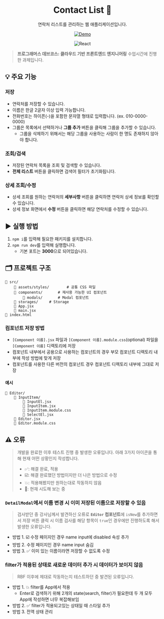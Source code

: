 <div align="center">

# Contact List 📖

연락처 리스트를 관리하는 웹 애플리케이션입니다.

[![Demo](https://img.shields.io/badge/Demo-ffffff?style=flat-square&color=21201f)](https://ppyom.github.io/contact-list/)

![React](https://img.shields.io/badge/React-ffffff?style=flat-square&logo=react&logoColor=ffffff&labelColor=61dafb&color=61dafb)

</div>

> **프로그래머스 데브코스: 클라우드 기반 프론트엔드 엔지니어링** 수업시간에 진행한 과제입니다.

## 💡 주요 기능

### 저장

- 연락처를 저장할 수 있습니다.
- 이름은 한글 2글자 이상 입력 가능합니다.
- 전화번호는 하이픈(-)을 포함한 문자열 형태로 입력합니다. (ex. 010-0000-0000)
- 그룹은 목록에서 선택하거나 **그룹 추가** 버튼을 클릭해 그룹을 추가할 수 있습니다.
  - 그룹을 삭제하기 위해서는 해당 그룹을 사용하는 사람이 한 명도 존재하지 않아야 합니다.

### 조회/검색

- 저장된 연락처 목록을 조회 및 검색할 수 있습니다.
- **전체 리스트** 버튼을 클릭하면 검색어 필터가 초기화됩니다.

### 상세 조회/수정

- 상세 조회를 원하는 연락처의 **세부사항** 버튼을 클릭하면 연락처 상세 정보를 확인할 수 있습니다.
- 상세 정보 화면에서 **수정** 버튼을 클릭하면 해당 연락처를 수정할 수 있습니다.

## ▶️ 실행 방법

1. `npm i`를 입력해 필요한 패키지를 설치합니다.
2. `npm run dev`를 입력해 실행합니다.
   - 기본 포트는 **3000**으로 되어있습니다.

## 🗂️ 프로젝트 구조

```
📁 src/
    📁 assets/styles/		# 공통 CSS 파일
    📁 components/		# 재사용 가능한 UI 컴포넌트
        📁 modals/		# Modal 컴포넌트
    📁 storages/		# Storage
    📜 App.jsx
    📜 main.jsx
📜 index.html
```

### 컴포넌트 저장 방법

- `[Component 이름].jsx` 파일과 `[Component 이름].module.css`(optional) 파일을 `[Component 이름]` 디렉토리에 저장
- 컴포넌트 내부에서 공용으로 사용하는 컴포넌트의 경우 부모 컴포넌트 디렉토리 내부에 작성 방법에 맞게 저장
- 컴포넌트를 사용한 다른 버전의 컴포넌트 경우 컴포넌트 디렉토리 내부에 그대로 저장

#### 예시

```
📁 Editor/
    📁 InputItem/
        📜 InputEl.jsx
        📜 InputItem.jsx
        📜 InputItem.module.css
        📜 SelectEl.jsx
    📜 Editor.jsx
    📜 Editor.module.css
```

## ⚠️ 오류

> 개발을 완료한 이후 테스트 진행 중 발생한 오류입니다.
> 아래 3가지 아이콘을 통해 현재 어떤 상황인지 작성합니다.
>
> - ✅: 해결 완료, 적용
> - ☑️: 해결 완료했던 방법이지만 더 나은 방법으로 수정
> - 💥: 적용해봤지만 원하는대로 작동하지 않음
> - 👀: 현재 시도해 보는 중

### `DetailModal`에서 이름 변경 시 이미 저장된 이름으로 저장할 수 있음

> 검사받던 중 강사님께서 발견하신 오류로 **`Editor` 컴포넌트**에 `isNew`를 추가하면서 저장 버튼 클릭 시 이름 검사를 해당 항목이 `true`인 경우에만 진행하도록 해서 발생한 오류입니다.

- 방법 1. ☑️ 수정 페이지인 경우 name input에 disabled 속성 추가
- 방법 2. 수정 페이지인 경우 name input 숨김
- 방법 3. ✅ 이미 있는 이름이라면 저장할 수 없도록 수정

### filter가 적용된 상태로 새로운 데이터 추가 시 데이터가 보이지 않음

> RBF 이후에 제대로 작동하는지 테스트하던 중 발견된 오류입니다.

- 방법 1. 💥 filter를 App에서 적용
  - Enter로 검색하기 위해 2개의 state(search, filter)가 필요한데 두 개 모두 App에 작성하면 너무 복잡해보임
- 방법 2. ✅ filter가 적용되고있는 상태일 때 스타일 추가
- 방법 3. 전역 상태 관리
